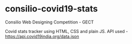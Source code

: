 # consilio-covid19-stats
Consilio Web Designing Competition - GECT

Covid stats tracker using HTML, CSS and plain JS.
API used - https://api.covid19india.org/data.json
